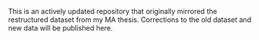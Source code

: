 This is an actively updated repository that originally mirrored the restructured dataset from my MA thesis. Corrections to the old dataset and new data will be published here.